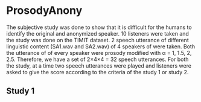 # ProsodyAnony
The subjective study was done to show that it is difficult for the humans to identify the original and anonymized speaker. 10 listeners were taken and the study was done on the TIMIT dataset. 2 speech utterance of different linguistic content (SA1.wav and SA2.wav) of 4 speakers of were taken. Both the utterance of of every speaker were prosody modified with α = 1, 1.5, 2, 2.5. Therefore, we have a set of 2×4×4 = 32 speech utterances. For both the study, at a time two speech utterances were played and listeners were asked to give the score according to the criteria of the study 1 or study 2.
## Study 1

